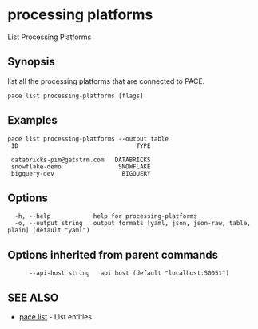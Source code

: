 # processing platforms

List Processing Platforms

## Synopsis

list all the processing platforms that are connected to PACE.

```
pace list processing-platforms [flags]
```

## Examples

```
pace list processing-platforms --output table
 ID                                 TYPE

 databricks-pim@getstrm.com   DATABRICKS
 snowflake-demo                SNOWFLAKE
 bigquery-dev                   BIGQUERY
```

## Options

```
  -h, --help            help for processing-platforms
  -o, --output string   output formats [yaml, json, json-raw, table, plain] (default "yaml")
```

## Options inherited from parent commands

```
      --api-host string   api host (default "localhost:50051")
```

## SEE ALSO

* [pace list](pace\_list.md) - List entities
